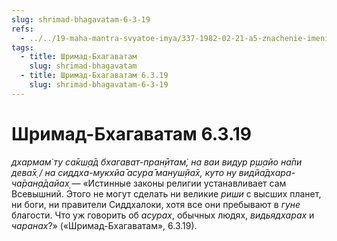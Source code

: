 ```yaml
---
slug: shrimad-bhagavatam-6-3-19
refs:
  - ../../19-maha-mantra-svyatoe-imya/337-1982-02-21-a5-znachenie-imeni-rama-v-maha-mantre.md
tags:
  - title: Шримад-Бхагаватам
    slug: shrimad-bhagavatam
  - title: Шримад-Бхагаватам 6.3.19
    slug: shrimad-bhagavatam-6-3-19
---
```


# Шримад-Бхагаватам 6.3.19

*дхармам̇ ту са̄кш̣а̄д бхагават-пран̣ӣтам̇, на ваи видур р̣ш̣айо на̄пи дева̄х̣ / на сиддха-мукхйа̄ асура̄ мануш̣йа̄х̣, куто ну видйа̄дхара-ча̄ран̣а̄дайах̣* — «Истинные законы религии устанавливает сам Всевышний. Этого не могут сделать ни великие *риши* с высших планет, ни боги, ни правители Сиддхалоки, хотя все они пребывают в *гуне* благости. Что уж говорить об *асурах*, обычных людях, *видьядхарах* и *чаранах*?» («Шримад-Бхагаватам», 6.3.19).

